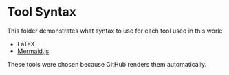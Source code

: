 # Tool Syntax

This folder demonstrates what syntax to use for each tool used in this work:
- LaTeX
- [Mermaid.js](https://mermaid-js.github.io/mermaid/#/)

These tools were chosen because GitHub renders them automatically.
